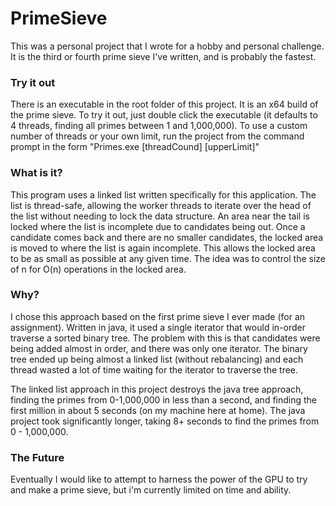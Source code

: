 # PrimeSieve

This was a personal project that I wrote for a hobby and personal challenge. It is the third or fourth prime sieve I've written, and is probably the fastest. 

### Try it out

There is an executable in the root folder of this project. It is an x64 build of the prime sieve. To try it out, just double click the executable (it defaults to 4 threads, finding all primes between 1 and 1,000,000). To use a custom number of threads or your own limit, run the project from the command prompt in the form "Primes.exe \[threadCound] \[upperLimit]"

### What is it?

This program uses a linked list written specifically for this application. The list is thread-safe, allowing the worker threads to iterate over the head of the list without needing to lock the data structure. An area near the tail is locked where the list is incomplete due to candidates being out. Once a candidate comes back and there are no smaller candidates, the locked area is moved to where the list is again incomplete. This allows the locked area to be as small as possible at any given time. The idea was to control the size of n for O(n) operations in the locked area.

### Why?

I chose this approach based on the first prime sieve I ever made (for an assignment). Written in java, it used a single iterator that would in-order traverse a sorted binary tree. The problem with this is that candidates were being added almost in order, and there was only one iterator. The binary tree ended up being almost a linked list (without rebalancing) and each thread wasted a lot of time waiting for the iterator to traverse the tree.

The linked list approach in this project destroys the java tree approach, finding the primes from 0-1,000,000 in less than a second, and finding the first million in about 5 seconds (on my machine here at home). The java project took significantly longer, taking 8+ seconds to find the primes from 0 - 1,000,000. 

### The Future

Eventually I would like to attempt to harness the power of the GPU to try and make a prime sieve, but i'm currently limited on time and ability.
